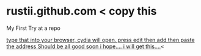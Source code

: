 rustii.github.com < copy this
=================

My First Try at a repo

<a href="cydia://sources">type that into your browser, cydia will open. press edit then add then paste the address
Should be all good soon i hope.... i will get this....</a>< 

